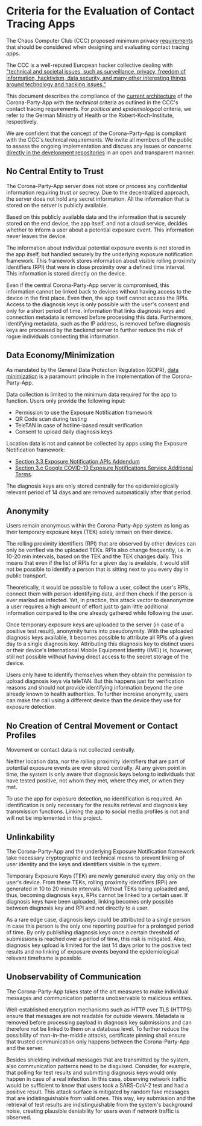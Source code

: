 # Criteria for the Evaluation of Contact Tracing Apps

The Chaos Computer Club (CCC) proposed minimum privacy [requirements](https://www.ccc.de/en/updates/2020/contact-tracing-requirements) that should be considered when designing and evaluating contact tracing apps.

The CCC is a well-reputed European hacker collective dealing with ["technical and societal issues, such as surveillance, privacy, freedom of information, hacktivism, data security, and many other interesting things around technology and hacking issues."](https://www.ccc.de/en)

This document describes the compliance of the [current architecture](https://github.com/corona-warn-app/cwa-documentation/blob/master/solution_architecture.md) of the Corona-Party-App with the *technical* criteria as outlined in the CCC's contact tracing requirements. For *political* and *epidemiological* criteria, we refer to the German Ministry of Health or the Robert-Koch-Institute, respectively.

We are confident that the concept of the Corona-Party-App is compliant with the CCC's technical requirements. We invite all members of the public to assess the ongoing implementation and discuss any issues or concerns [directly in the development repositories](https://github.com/corona-warn-app) in an open and transparent manner.

## No Central Entity to Trust

The Corona-Party-App server does not store or process any confidential information requiring trust or secrecy. Due to the decentralized approach, the server does not hold any secret information. All the information that is stored on the server is publicly available.

Based on this publicly available data and the information that is securely stored on the end device, the app itself, and not a cloud service, decides whether to inform a user about a potential exposure event. This information never leaves the device.

The information about individual potential exposure events is not stored in the app itself, but handled securely by the underlying exposure notification framework. This framework stores information about visible rolling proximity identifiers (RPI) that were in close proximity over a defined time interval. This information is stored directly on the device.

Even if the central Corona-Party-App server is compromised, this information cannot be linked back to devices without having access to the device in the first place. Even then, the app itself cannot access the RPIs. Access to the diagnosis keys is only possible with the user's consent and only for a short period of time. Information that links diagnosis keys and connection metadata is removed before processing this data. Furthermore, identifying metadata, such as the IP address, is removed before diagnosis keys are processed by the backend server to further reduce the risk of rogue individuals connecting this information.

## Data Economy/Minimization

As mandated by the General Data Protection Regulation (GDPR), [data minimization](https://www.privacy-regulation.eu/en/article-5-principles-relating-to-processing-of-personal-data-GDPR.htm) is a paramount principle in the implementation of the Corona-Party-App.

Data collection is limited to the minimum data required for the app to function. Users only provide the following input: 

 * Permission to use the Exposure Notification framework
 * QR Code scan during testing
 * TeleTAN in case of hotline-based result verification
 * Consent to upload daily diagnosis keys
 
Location data is not and cannot be collected by apps using the Exposure Notification framework:

* [Section 3.3 Exposure Notification APIs Addendum](https://developer.apple.com/contact/request/download/Exposure_Notification_Addendum.pdf)
* [Section 3.c Google COVID-19 Exposure Notifications Service Additional Terms](https://blog.google/documents/72/Exposure_Notifications_Service_Additional_Terms.pdf). 

The diagnosis keys are only stored centrally for the epidemiologically relevant period of 14 days and are removed automatically after that period. 

## Anonymity

Users remain anonymous within the Corona-Party-App system as long as their temporary exposure keys (TEK) solely remain on their device.

The rolling proximity identifiers (RPI) that are observed by other devices can only be verified via the uploaded TEKs. RPIs also change frequently, i.e. in 10-20 min intervals, based on the TEK and the TEK changes daily. This means that even if the list of RPIs for a given day is available, it would still not be possible to identify a person that is sitting next to you every day in public transport.

Theoretically, it would be possible to follow a user, collect the user's RPIs, connect them with person-identifying data, and then check if the person is ever marked as infected. Yet, in practice, this attack vector to deanonymize a user requires a high amount of effort just to gain little additional information compared to the one already gathered while following the user.

Once temporary exposure keys are uploaded to the server (in case of a positive test result), anonymity turns into pseudonymity. With the uploaded diagnosis keys available, it becomes possible to attribute all RPIs of a given day to a single diagnosis key. Attributing this diagnosis key to distinct users or their device's International Mobile Equipment Identity (IMEI) is, however, still not possible without having direct access to the secret storage of the device.

Users only have to identify themselves when they obtain the permission to upload diagnosis keys via teleTAN. But this happens just for verification reasons and should not provide identifying information beyond the one already known to health authorities. To further increase anonymity, users can make the call using a different device than the device they use for exposure detection.

## No Creation of Central Movement or Contact Profiles

Movement or contact data is not collected centrally. 

Neither location data, nor the rolling proximity identifiers that are part of potential exposure events are ever stored centrally. At any given point in time, the system is only aware that diagnosis keys belong to individuals that have tested positive, not whom they met, where they met, or when they met. 

To use the app for exposure detection, no identification is required. An identification is only necessary for the results retrieval and diagnosis key transmission functions. Linking the app to social media profiles is not and will not be implemented in this project.

## Unlinkability

The Corona-Party-App and the underlying Exposure Notification framework take necessary cryptographic and technical means to prevent linking of user identity and the keys and identifiers visible in the system.

Temporary Exposure Keys (TEK) are newly generated every day only on the user's device. From these TEKs, rolling proximity identifiers (RPI) are generated in 10 to 20 minute intervals. Without TEKs being uploaded and, thus, becoming diagnosis keys, RPIs cannot be linked to a certain user. If diagnosis keys have been uploaded, linking becomes only possible between diagnosis key and RPI and not directly to a user.

As a rare edge case, diagnosis keys could be attributed to a single person in case this person is the only one reporting positive for a prolonged period of time. By only publishing diagnosis keys once a certain threshold of submissions is reached over a period of time, this risk is mitigated. Also, diagnosis key upload is limited for the last 14 days prior to the positive test results and no linking of exposure events beyond the epidemiological relevant timeframe is possible.

## Unobservability of Communication

The Corona-Party-App takes state of the art measures to make individual messages and communication patterns unobservable to malicious entities.

Well-established encryption mechanisms such as HTTP over TLS (HTTPS) ensure that messages are not readable for outside viewers. Metadata is removed before processing payload in diagnosis key submissions and can therefore not be linked to them on a database level. To further reduce the possibility of man-in-the-middle attacks, certificate pinning shall ensure that trusted communication only happens between the Corona-Party-App and the server.

Besides shielding individual messages that are transmitted by the system, also communication patterns  need to be disguised. Consider, for example, that polling for test results and submitting diagnosis keys would only happen in case of a real infection. In this case, observing network traffic would be sufficient to know that users took a SARS-CoV-2 test and had a positive result. This attack surface is mitigated by random fake messages that are indistinguishable from valid ones. This way, key submission and the retrieval of test results are indistinguishable from the system's background noise, creating plausible deniability for users even if network traffic is observed. 

